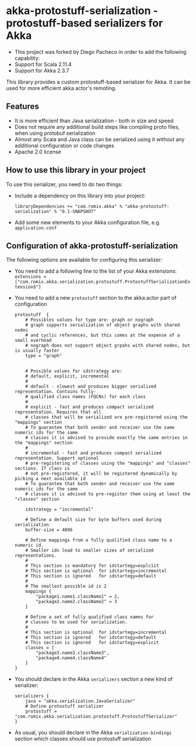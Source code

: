 akka-protostuff-serialization - protostuff-based serializers for Akka
=====================================================================

* This project was forked by Diego Pacheco in order to add the following capability:
* Support for Scala 2.11.4
* Support for Akka 2.3.7

This library provides a custom protostuff-based serializer for Akka. It can be used for more efficient akka actor's remoting. 

Features
--------

*   It is more efficient than Java serialization - both in size and speed 
*   Does not require any additional build steps like compiling proto files, when using protobuf serialization
*   Almost any Scala and Java class can be serialized using it without any additional configuration or code changes
*   Apache 2.0 license

How to use this library in your project
----------------------------------------

To use this serializer, you need to do two things:
*   Include a dependency on this library into your project:

	`libraryDependencies += "com.romix.akka" % "akka-protostuff-serialization" % "0.1-SNAPSHOT"`
    
*   Add some new elements to your Akka configuration file, e.g. `application.conf`


Configuration of akka-protostuff-serialization
----------------------------------------------

The following options are available for configuring this serializer:

*   You need to add a following line to the list of your Akka extensions:
	`extensions = ["com.romix.akka.serialization.protostuff.ProtostuffSerializationExtension$"]`

*   You need to add a new `protostuff` section to the akka.actor part of configuration  

		protostuff  {  
			# Possibles values for type are: graph or nograph  
			# graph supports serialization of object graphs with shared nodes  
			# and cyclic references, but this comes at the expense of a small overhead  
			# nograph does not support object grpahs with shared nodes, but is usually faster   
			type = "graph"  
			
			  
			# Possible values for idstrategy are:  
			# default, explicit, incremental  
			#  
			# default - slowest and produces bigger serialized representation. Contains fully-  
			# qualified class names (FQCNs) for each class  
			#  
			# explicit - fast and produces compact serialized representation. Requires that all  
			# classes that will be serialized are pre-registered using the "mappings" section  
			# To guarantee that both sender and receiver use the same numeric ids for the same  
			# classes it is advised to provide exactly the same entries in the "mappings" section   
			#  
			# incremental - fast and produces compact serialized representation. Support optional  
			# pre-registering of classes using the "mappings" and "classes" sections. If class is  
			# not pre-registered, it will be registered dynamically by picking a next available id  
			# To guarantee that both sender and receiver use the same numeric ids for the same   
			# classes it is advised to pre-register them using at least the "classes" section   
			  
			idstrategy = "incremental"  
			  
			# Define a default size for byte buffers used during serialization   
			buffer-size = 4096  
			  
			# Define mappings from a fully qualified class name to a numeric id.  
			# Smaller ids lead to smaller sizes of serialized representations.  
			#  
			# This section is mandatory for idstartegy=explciit  
			# This section is optional  for idstartegy=incremental  
			# This section is ignored   for idstartegy=default  
			#   
			# The smallest possible id is 2   
			mappings {  
				"package1.name1.className1" = 2,  
				"package2.name2.className2" = 3  
			}  
			  
			# Define a set of fully qualified class names for   
			# classes to be used for serialization.  
			#  
			# This section is optional  for idstartegy=incremental  
			# This section is ignored   for idstartegy=default  
			# This section is ignored   for idstartegy=explicit  
			classes = [  
				"package3.name3.className3",  
				"package4.name4.className4"  
			]  
		}


*   You should declare in the Akka `serializers` section a new kind of serializer:  

		serializers {  
			java = "akka.serialization.JavaSerializer"  
			# Define protostuff serializer   
			protostuff = "com.romix.akka.serialization.protostuff.ProtostuffSerializer"  
		}    
     
*    As usual, you should declare in the Akka `serialization-bindings` section which classes should use protostuff serialization
